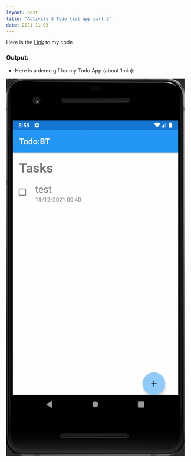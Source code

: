 ```yaml
---
layout: post
title: "Activity 3 Todo list app part 3"
date: 2021-11-03
---
```



Here is the [Link](https://github.com/BingfanTian96/NEU_CS5520_21Fall/tree/main/TaskIt_A3_project) to my code. 

### Output:

- Here is a demo gif for my Todo App (about 1min):

![demo](https://raw.githubusercontent.com/BingfanTian96/NEU_CS5520_21Fall/main/TaskIt_A3_project/img/demo_2.gif) 
